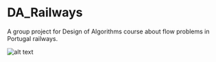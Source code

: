 # DA_Railways
A group project for Design of Algorithms course about flow problems in Portugal railways.

![alt text](https://www.shutterstock.com/image-photo/bread-train-260nw-58962982.jpg)
